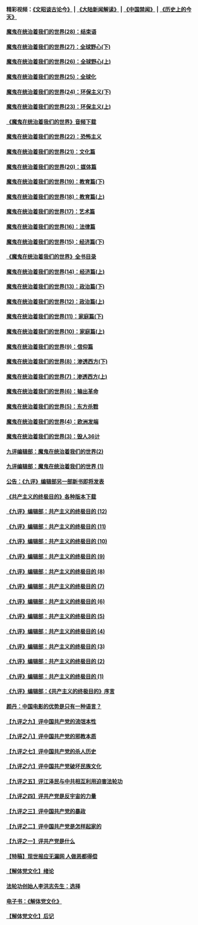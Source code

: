 #### 精彩视频：[《文昭谈古论今》](https://github.com/gfw-breaker/wenzhao/blob/master/README.md?t=01080030) | [《大陆新闻解读》](https://github.com/gfw-breaker/ntdtv-comedy/blob/master/README.md?t=01080030) | [《中国禁闻》](https://github.com/gfw-breaker/ntdtv-news/blob/master/README.md?t=01080030) | [《历史上的今天》](https://github.com/gfw-breaker/today-in-history/blob/master/README.md?t=01080030) 

#### [魔鬼在统治着我们的世界(28)：结束语](../pages/nsc422/n10936246.md?t=01080030) 

#### [魔鬼在统治着我们的世界(27)：全球野心(下)](../pages/nsc422/n10928319.md?t=01080030) 

#### [魔鬼在统治着我们的世界(26)：全球野心(上)](../pages/nsc422/n10900318.md?t=01080030) 

#### [魔鬼在统治着我们的世界(25)：全球化](../pages/nsc422/n10788205.md?t=01080030) 

#### [魔鬼在统治着我们的世界(24)：环保主义(下)](../pages/nsc422/n10695307.md?t=01080030) 

#### [魔鬼在统治着我们的世界(23)：环保主义(上)](../pages/nsc422/n10688613.md?t=01080030) 

#### [《魔鬼在统治着我们的世界》音频下载](../pages/nsc422/n10635553.md?t=01080030) 

#### [魔鬼在统治着我们的世界(22)：恐怖主义](../pages/nsc422/n10614727.md?t=01080030) 

#### [魔鬼在统治着我们的世界(21)：文化篇](../pages/nsc422/n10597706.md?t=01080030) 

#### [魔鬼在统治着我们的世界(20)：媒体篇](../pages/nsc422/n10586579.md?t=01080030) 

#### [魔鬼在统治着我们的世界(19)：教育篇(下)](../pages/nsc422/n10564808.md?t=01080030) 

#### [魔鬼在统治着我们的世界(18)：教育篇(上)](../pages/nsc422/n10526970.md?t=01080030) 

#### [魔鬼在统治着我们的世界(17)：艺术篇](../pages/nsc422/n10499093.md?t=01080030) 

#### [魔鬼在统治着我们的世界(16)：法律篇](../pages/nsc422/n10485969.md?t=01080030) 

#### [魔鬼在统治着我们的世界(15)：经济篇(下)](../pages/nsc422/n10469975.md?t=01080030) 

#### [《魔鬼在统治着我们的世界》全书目录](../pages/nsc422/n10464261.md?t=01080030) 

#### [魔鬼在统治着我们的世界(14)：经济篇(上)](../pages/nsc422/n10457370.md?t=01080030) 

#### [魔鬼在统治着我们的世界(13)：政治篇(下)](../pages/nsc422/n10448270.md?t=01080030) 

#### [魔鬼在统治着我们的世界(12)：政治篇(上)](../pages/nsc422/n10444576.md?t=01080030) 

#### [魔鬼在统治着我们的世界(11)：家庭篇(下)](../pages/nsc422/n10440961.md?t=01080030) 

#### [魔鬼在统治着我们的世界(10)：家庭篇(上)](../pages/nsc422/n10435448.md?t=01080030) 

#### [魔鬼在统治着我们的世界(9)：信仰篇](../pages/nsc422/n10432159.md?t=01080030) 

#### [魔鬼在统治着我们的世界(8)：渗透西方(下)](../pages/nsc422/n10429603.md?t=01080030) 

#### [魔鬼在统治着我们的世界(7)：渗透西方(上)](../pages/nsc422/n10426013.md?t=01080030) 

#### [魔鬼在统治着我们的世界(6)：输出革命](../pages/nsc422/n10421536.md?t=01080030) 

#### [魔鬼在统治着我们的世界(5)：东方杀戮](../pages/nsc422/n10417707.md?t=01080030) 

#### [魔鬼在统治着我们的世界(4)：欧洲发端](../pages/nsc422/n10414890.md?t=01080030) 

#### [魔鬼在统治着我们的世界(3)：毁人36计](../pages/nsc422/n10411583.md?t=01080030) 

#### [九评编辑部：魔鬼在统治着我们的世界(2)](../pages/nsc422/n10410036.md?t=01080030) 

#### [九评编辑部：魔鬼在统治着我们的世界 (1)](../pages/nsc422/n10406825.md?t=01080030) 

#### [公告：《九评》编辑部另一部新书即将发表](../pages/nsc422/n10405104.md?t=01080030) 

#### [《共产主义的终极目的》各种版本下载](../pages/nsc422/n10022138.md?t=01080030) 

#### [《九评》编辑部：共产主义的终极目的 (12)](../pages/nsc422/n9933272.md?t=01080030) 

#### [《九评》编辑部：共产主义的终极目的 (11)](../pages/nsc422/n9924973.md?t=01080030) 

#### [《九评》编辑部：共产主义的终极目的 (10)](../pages/nsc422/n9920883.md?t=01080030) 

#### [《九评》编辑部：共产主义的终极目的 (9)](../pages/nsc422/n9916363.md?t=01080030) 

#### [《九评》编辑部：共产主义的终极目的 (8)](../pages/nsc422/n9912488.md?t=01080030) 

#### [《九评》编辑部：共产主义的终极目的 (7)](../pages/nsc422/n9901176.md?t=01080030) 

#### [《九评》编辑部：共产主义的终极目的 (6)](../pages/nsc422/n9899359.md?t=01080030) 

#### [《九评》编辑部：共产主义的终极目的 (5)](../pages/nsc422/n9893174.md?t=01080030) 

#### [《九评》编辑部：共产主义的终极目的 (4)](../pages/nsc422/n9891246.md?t=01080030) 

#### [《九评》编辑部：共产主义的终极目的 (3)](../pages/nsc422/n9879879.md?t=01080030) 

#### [《九评》编辑部：共产主义的终极目的 (2)](../pages/nsc422/n9876205.md?t=01080030) 

#### [《九评》编辑部：共产主义的终极目的 (1)](../pages/nsc422/n9865857.md?t=01080030) 

#### [《九评》编辑部：《共产主义的终极目的》序言](../pages/nsc422/n9862666.md?t=01080030) 

#### [颜丹：中国电影的优势是只有一种语言？](../pages/nsc422/n9583062.md?t=01080030) 

#### [【九评之九】评中国共产党的流氓本性](../pages/nsc422/n737542.md?t=01080030) 

#### [【九评之八】评中国共产党的邪教本质](../pages/nsc422/n735942.md?t=01080030) 

#### [【九评之七】评中国共产党的杀人历史](../pages/nsc422/n733806.md?t=01080030) 

#### [【九评之六】评中国共产党破坏民族文化](../pages/nsc422/n731667.md?t=01080030) 

#### [【九评之五】评江泽民与中共相互利用迫害法轮功](../pages/nsc422/n730058.md?t=01080030) 

#### [【九评之四】评共产党是反宇宙的力量](../pages/nsc422/n727814.md?t=01080030) 

#### [【九评之三】评中国共产党的暴政](../pages/nsc422/n725597.md?t=01080030) 

#### [【九评之二】评中国共产党是怎样起家的](../pages/nsc422/n723946.md?t=01080030) 

#### [【九评之一】评共产党是什么](../pages/nsc422/n722529.md?t=01080030) 

#### [【特稿】现世报应无漏网 人做恶都得偿](../pages/nsc422/n4215167.md?t=01080030) 

#### [【解体党文化】绪论](../pages/nsc422/n1449356.md?t=01080030) 

#### [法轮功创始人李洪志先生：选择](../pages/nsc422/n3580738.md?t=01080030) 

#### [电子书：《解体党文化》](../pages/nsc422/n1573484.md?t=01080030) 

#### [【解体党文化】后记](../pages/nsc422/n1531999.md?t=01080030) 

